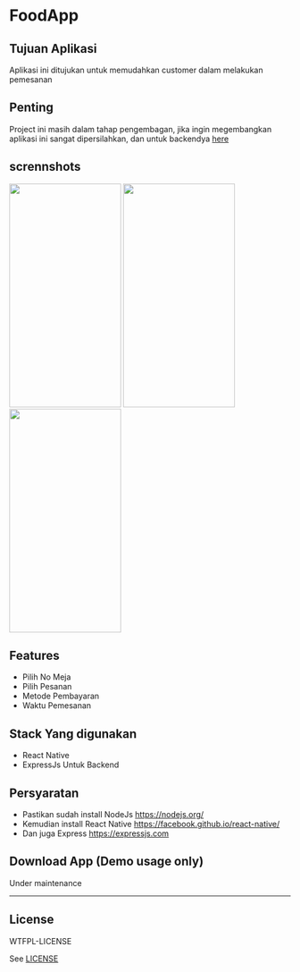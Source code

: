 # FoodApp 

## Tujuan Aplikasi
Aplikasi ini ditujukan untuk memudahkan customer dalam  melakukan pemesanan 

## Penting
Project ini masih dalam tahap pengembagan, jika ingin megembangkan aplikasi ini sangat dipersilahkan, dan untuk backendya
[here](https://github.com/muhrifai7/testBackends)
<br>

## scrennshots
<img src="https://github.com/muhrifai7/foodApp/blob/master/screenshot/addfood.jpg" width="200" height="400" />
<img src="https://github.com/muhrifai7/foodApp/blob/master/screenshot/allmenu.jpg" width="200" height="400" />
<img src="https://github.com/muhrifai7/foodApp/blob/master/screenshot/modal.jpg" width="200" height="400" />


## Features
* Pilih No Meja
* Pilih Pesanan
* Metode Pembayaran
* Waktu Pemesanan


## Stack Yang digunakan
* React Native 
* ExpressJs Untuk Backend

## Persyaratan
* Pastikan sudah install NodeJs https://nodejs.org/
* Kemudian install React Native https://facebook.github.io/react-native/
* Dan juga Express https://expressjs.com


## Download App (Demo usage only)

Under maintenance


----

## License

WTFPL-LICENSE

See [LICENSE](http://www.wtfpl.net/txt/copying/)
